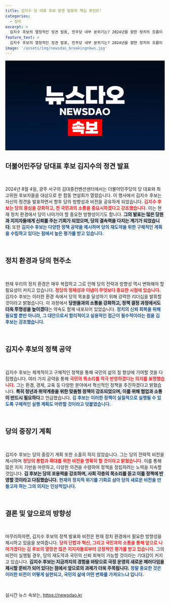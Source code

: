 ```yaml
---
title: 김지수 당 대표 후보 정견 발표의 핵심 포인트!
categories:
  - 정치
excerpt: >
  김지수 후보의 열정적인 정견 발표, 민주당 내부 분위기는? 2024년을 향한 정치의 흐름이 여기서 시작된다! 클릭하고 생생한 현장을 확인하세요!
feature_text: >
  김지수 후보의 열정적인 정견 발표, 민주당 내부 분위기는? 2024년을 향한 정치의 흐름이 여기서 시작된다! 클릭하고 생생한 현장을 확인하세요!
image: '/assets/img/newsdao_breakingnews.jpg'
---
```


<p><img src="/assets/img/newsdao_breakingnews.jpg" alt="bookingtag 속보" /></p>

<h2 data-ke-size="size26">더불어민주당 당대표 후보 김지수의 정견 발표</h2>

<p data-ke-size="size16">&nbsp;</p>

<p data-ke-size="size16">2024년 8월 4일, 광주 서구의 김대중컨벤션센터에서는 더불어민주당의 당 대표와 최고위원 후보자들을 대상으로 한 합동 연설회가 열렸습니다. 이 행사에서 김지수 후보는 자신의 정견을 발표하면서 향후 당의 방향성과 비전을 공유하게 되었습니다. <b><span style="color: #ee2323;">김지수 후보는 당의 중심을 강화하고, 전 국민과의 소통을 중요시하겠다고 강조했습니다.</span></b> 이는 현재 정치 환경에서 당이 나아가야 할 중요한 방향성이기도 합니다. <b><span style="background-color: #21538527;">그의 발표는 많은 당원과 지지자들에게 신뢰를 주는 기회가 되었으며, 당의 결속력을 다지는 계기가 되었습니다.</span></b> 또한 <b><span style="color: #1a5490;">김지수 후보는 다양한 정책 공약을 제시하며 당의 재도약을 위한 구체적인 계획을 수립하고 있다는 점에서 높은 평가를 받고 있습니다.</span></b></p>

<p data-ke-size="size16">&nbsp;</p>

<h2 data-ke-size="size26">정치 환경과 당의 현주소</h2>

<p data-ke-size="size16">&nbsp;</p>

<p data-ke-size="size16">현재 우리의 정치 환경은 매우 복잡하고 그로 인해 당의 전략과 방향성 역시 변화해야 할 필요성이 커지고 있습니다. <b><span style="color: #ee2323;">정당의 정체성과 이념이 무엇보다 중요한 시점에 있습니다.</span></b> 김지수 후보는 이러한 환경 속에서 당의 목표를 달성하기 위해 강력한 리더십을 발휘할 것이라고 밝혔습니다. 이 과정에서 <b><span style="background-color: #21538527;">당원들과의 소통을 강화하고, 정책 결정 과정에서도 더욱 투명성을 높이겠다</span></b>는 약속도 함께 내포되어 있었습니다. <b><span style="color: #1a5490;">정치의 신뢰 회복을 위해 필요할 뿐만 아니라, 그 대안으로서 합리적이고 실용적인 접근이 필수적이라는 점을 김 후보는 강조했습니다.</span></b></p>

<p data-ke-size="size16">&nbsp;</p>

<h2 data-ke-size="size26">김지수 후보의 정책 공약</h2>

<p data-ke-size="size16">&nbsp;</p>

<p data-ke-size="size16">김지수 후보는 체계적이고 구체적인 정책을 통해 국민의 삶의 질 향상에 기여할 것을 다짐했습니다. 여러 가지 공약을 통해 <b><span style="color: #ee2323;">국민의 목소리를 적극 반영하겠다는 의지를 표명했습니다.</span></b> 그는 환경, 경제, 교육 등 다양한 분야에서 혁신적인 정책을 추진하겠다고 밝혔습니다. <b><span style="background-color: #21538527;">특히 청년과 취약계층을 위한 맞춤형 정책이 강조되었으며, 이를 위해 협업과 소통이 반드시 필요하다</span></b>고 언급했습니다. <b><span style="color: #1a5490;">김 후보는 이러한 정책이 실질적으로 실행될 수 있도록 구체적인 실행 계획도 마련할 것이라고 덧붙였습니다.</span></b></p>

<p data-ke-size="size16">&nbsp;</p>

<h2 data-ke-size="size26">당의 중장기 계획</h2>

<p data-ke-size="size16">&nbsp;</p>

<p data-ke-size="size16">김지수 후보는 당의 중장기 계획 또한 소홀히 하지 않았습니다. 그는 당의 전략적 비전을 제시하며 <b><span style="color: #ee2323;">정당의 통합과 확대를 위한 비전을 명확히 할 것이라고 밝혔습니다.</span></b> 이를 통해 많은 지지 기반을 마련하고, 다양한 의견을 수렴하여 정책을 정립하려는 노력을 지속할 것입니다. <b><span style="background-color: #21538527;">김 후보는 당의 포용력을 강조하며, 사회 각층의 목소리를 듣고 이를 정책에 반영할 것이라고 다짐했습니다.</span></b> <b><span style="color: #1a5490;">현재의 정치적 위기를 기회로 삼아 당의 새로운 비전을 만들고자 하는 그의 의지는 인상적입니다.</span></b></p>

<p data-ke-size="size16">&nbsp;</p>

<h2 data-ke-size="size26">결론 및 앞으로의 방향성</h2>

<p data-ke-size="size16">&nbsp;</p>

<p data-ke-size="size16">마무리하자면, 김지수 후보의 정책 발표와 비전은 현재 정치 환경에서 필요한 방향성을 제시하고 있음을 보여줍니다. <b><span style="color: #ee2323;">당의 단합과 혁신, 그리고 국민과의 소통을 통해 앞으로 나아가겠다는 김 후보의 열망은 많은 지지자들로부터 긍정적인 평가를 받고 있습니다.</span></b> 그의 비전이 실행될 경우, 당의 재도약과 국민의 신뢰 회복이 가능할 것이라는 기대감이 커지고 있습니다. <b><span style="background-color: #21538527;">김지수 후보는 지금까지의 경험을 바탕으로 국정 운영의 새로운 패러다임을 제시할 준비가 되어 있다는 점에서 앞으로의 과제가 더욱 주목됩니다.</span></b> <b><span style="color: #1a5490;">정말 중요한 것은 이러한 비전이 어떻게 실현되고, 국민의 삶에 어떤 변화를 가져오느냐 입니다.</span></b></p>

<p data-ke-size="size16">&nbsp;</p>
실시간 뉴스 속보는, <a href="https://newsdao.kr" rel="dofollow">https://newsdao.kr</a>


